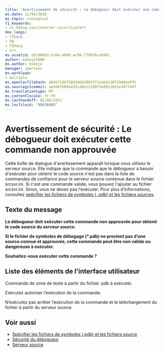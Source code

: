 ```yaml
---
title: 'Avertissement de sécurité : le débogueur doit exécuter une commande non approuvée | Microsoft Docs'
ms.date: 11/04/2016
ms.topic: conceptual
f1_keywords:
- vs.debug.sourceserver.securityalert
dev_langs:
- CSharp
- VB
- FSharp
- C++
ms.assetid: e5c004b3-b364-4098-ac98-770076ca9981
author: mikejo5000
ms.author: mikejo
manager: jmartens
ms.workload:
- multiple
ms.openlocfilehash: d845719b758d3d64280337a1ab4138f2948ee97b
ms.sourcegitcommit: ae6d47b09a439cd0e13180f5e89510e3e347fd47
ms.translationtype: MT
ms.contentlocale: fr-FR
ms.lasthandoff: 02/08/2021
ms.locfileid: "99838988"
---
```

# <a name="security-warning-debugger-must-execute-untrusted-command"></a>Avertissement de sécurité : Le débogueur doit exécuter cette commande non approuvée
Cette boîte de dialogue d'avertissement apparaît lorsque vous utilisez le serveur source. Elle indique que la commande que le débogueur a besoin d'exécuter pour obtenir le code source n'est pas dans la liste de commandes de confiance pour le serveur source contenue dans le fichier srcsvr.ini. Si c'est une commande valide, vous pouvez l'ajouter au fichier srcsvr.ini. Sinon, vous ne devez pas l'exécuter. Pour plus d’informations, consultez [spécifier les fichiers de symboles (. pdb) et les fichiers sources](../debugger/specify-symbol-dot-pdb-and-source-files-in-the-visual-studio-debugger.md).

## <a name="message-text"></a>Texte du message
 **Le débogueur doit exécuter cette commande non approuvée pour obtenir le code source du serveur source.**

 **Si le fichier de symboles de débogage (\*.pdb) ne provient pas d’une source connue et approuvée, cette commande peut être non valide ou dangereuse à exécuter.**

 **Souhaitez-vous exécuter cette commande ?**

## <a name="uielement-list"></a>Liste des éléments de l'interface utilisateur
 Commande de zone de texte à partir du fichier. pdb à exécuter.

 Exécutez autoriser l’exécution de la commande.

 N’exécutez pas arrêter l’exécution de la commande et le téléchargement du fichier à partir du serveur source.

## <a name="see-also"></a>Voir aussi
- [Spécifier les fichiers de symboles (.pdb) et les fichiers source](../debugger/specify-symbol-dot-pdb-and-source-files-in-the-visual-studio-debugger.md)
- [Sécurité du débogueur](../debugger/debugger-security.md)
- [Serveur source](/windows/desktop/Debug/source-server-and-source-indexing)